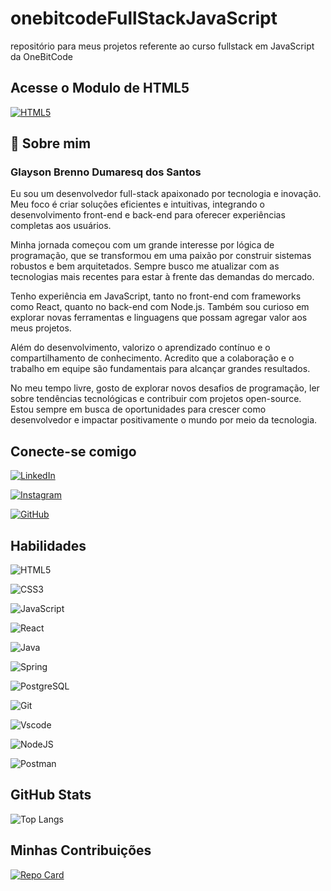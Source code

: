 # onebitcodeFullStackJavaScript

repositório para meus projetos referente ao curso fullstack em JavaScript da OneBitCode

## Acesse o Modulo de HTML5

[![HTML5](https://img.shields.io/badge/HTML5-E34F26?style=for-the-badge&logo=html5&logoColor=white)](../onebitcodeFullStackJavaScript/HTML5/index.html)

## 🚀 Sobre mim

### Glayson Brenno Dumaresq dos Santos

Eu sou um desenvolvedor full-stack apaixonado por tecnologia e inovação. Meu foco é criar soluções eficientes e intuitivas, integrando o desenvolvimento front-end e back-end para oferecer experiências completas aos usuários.

Minha jornada começou com um grande interesse por lógica de programação, que se transformou em uma paixão por construir sistemas robustos e bem arquitetados. Sempre busco me atualizar com as tecnologias mais recentes para estar à frente das demandas do mercado.

Tenho experiência em JavaScript, tanto no front-end com frameworks como React, quanto no back-end com Node.js. Também sou curioso em explorar novas ferramentas e linguagens que possam agregar valor aos meus projetos.

Além do desenvolvimento, valorizo o aprendizado contínuo e o compartilhamento de conhecimento. Acredito que a colaboração e o trabalho em equipe são fundamentais para alcançar grandes resultados.

No meu tempo livre, gosto de explorar novos desafios de programação, ler sobre tendências tecnológicas e contribuir com projetos open-source. Estou sempre em busca de oportunidades para crescer como desenvolvedor e impactar positivamente o mundo por meio da tecnologia.

## Conecte-se comigo

[![LinkedIn](https://img.shields.io/badge/LinkedIn-0077B5?style=for-the-badge&logo=linkedin&logoColor=white)](https://www.linkedin.com/in/glayson-brenno-dumaresq-dos-santos-8a28aa185/)

[![Instagram](https://img.shields.io/badge/-Instagram-%23E4405F?style=for-the-badge&logo=instagram&logoColor=white)](https://www.instagram.com/brennodumaresq.dev/)

[![GitHub](https://img.shields.io/badge/GitHub-100000?style=for-the-badge&logo=github&logoColor=white)](https://github.com/brenno182021)

## Habilidades

![HTML5](https://img.shields.io/badge/HTML5-E34F26?style=for-the-badge&logo=html5&logoColor=white)

![CSS3](https://img.shields.io/badge/CSS3-1572B6?style=for-the-badge&logo=css3&logoColor=white)

![JavaScript](https://img.shields.io/badge/JavaScript-F7DF1E?style=for-the-badge&logo=javascript&logoColor=black)

![React](https://img.shields.io/badge/React-20232A?style=for-the-badge&logo=react&logoColor=61DAFB)

![Java](https://img.shields.io/badge/java-%23ED8B00.svg?style=for-the-badge&logo=openjdk&logoColor=white)

![Spring](https://img.shields.io/badge/spring-%236DB33F.svg?style=for-the-badge&logo=spring&logoColor=white)

![PostgreSQL](https://img.shields.io/badge/PostgreSQL-000?style=for-the-badge&logo=postgresql)

![Git](https://img.shields.io/badge/GIT-E44C30?style=for-the-badge&logo=git&logoColor=white)

![Vscode](https://img.shields.io/badge/Vscode-007ACC?style=for-the-badge&logo=visual-studio-code&logoColor=white)

![NodeJS](https://img.shields.io/badge/node.js-6DA55F?style=for-the-badge&logo=node.js&logoColor=white)

![Postman](https://img.shields.io/badge/Postman-FF6C37.svg?style=for-the-badge&logo=Postman&logoColor=white)

## GitHub Stats

![Top Langs](https://github-readme-stats-git-masterrstaa-rickstaa.vercel.app/api/top-langs/?username=brenno182021&layout=compact&bg_color=000&border_color=30A3DC&title_color=E94D5F&text_color=FFF)

## Minhas Contribuições

[![Repo Card](https://github-readme-stats.vercel.app/api/pin/?username=brenno182021&repo=dio-lab-open-source&bg_color=000&border_color=30A3DC&show_icons=true&icon_color=30A3DC&title_color=E94D5F&text_color=FFF)](https://github.com/brenno182021/dio-lab-open-source)
